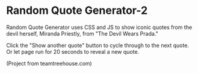# Random Quote Generator-2
 
Random Quote Generator uses CSS and JS to show iconic quotes from the devil herself, Miranda Priestly, from "The Devil Wears Prada." 

Click the "Show another quote" button to cycle through to the next quote. 
Or let page run for 20 seconds to reveal a new quote. 

(Project from teamtreehouse.com)